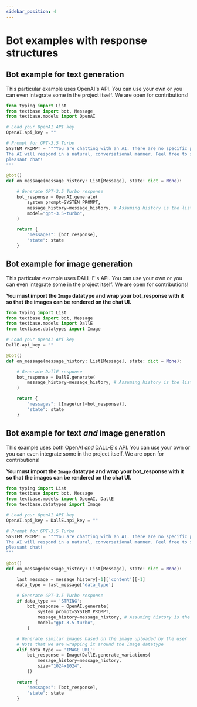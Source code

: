 ```yaml
---
sidebar_position: 4
---
```

# Bot examples with response structures
## Bot example for text generation
This particular example uses OpenAI's API. You can use your own or you can even integrate some in the project itself. We are open for contributions!
```py
from typing import List
from textbase import bot, Message
from textbase.models import OpenAI

# Load your OpenAI API key
OpenAI.api_key = ""

# Prompt for GPT-3.5 Turbo
SYSTEM_PROMPT = """You are chatting with an AI. There are no specific prefixes for responses, so you can ask or talk about anything you like.
The AI will respond in a natural, conversational manner. Feel free to start the conversation with any question or topic, and let's have a
pleasant chat!
"""

@bot()
def on_message(message_history: List[Message], state: dict = None):

    # Generate GPT-3.5 Turbo response
    bot_response = OpenAI.generate(
        system_prompt=SYSTEM_PROMPT,
        message_history=message_history, # Assuming history is the list of user messages
        model="gpt-3.5-turbo",
    )

    return {
        "messages": [bot_response],
        "state": state
    }
```

## Bot example for image generation
This particular example uses DALL-E's API. You can use your own or you can even integrate some in the project itself. We are open for contributions!

**You must import the `Image` datatype and wrap your bot_response with it so that the images can be rendered on the chat UI.**
```py
from typing import List
from textbase import bot, Message
from textbase.models import DallE
from textbase.datatypes import Image

# Load your OpenAI API key
DallE.api_key = ""

@bot()
def on_message(message_history: List[Message], state: dict = None):

    # Generate DallE response
    bot_response = DallE.generate(
        message_history=message_history, # Assuming history is the list of user messages
    )

    return {
        "messages": [Image(url=bot_response)],
        "state": state
    }
```

## Bot example for text _and_ image generation
This example uses both OpenAI _and_ DALL-E's API. You can use your own or you can even integrate some in the project itself. We are open for contributions!

**You must import the `Image` datatype and wrap your bot_response with it so that the images can be rendered on the chat UI.**
```py
from typing import List
from textbase import bot, Message
from textbase.models import OpenAI, DallE
from textbase.datatypes import Image

# Load your OpenAI API key
OpenAI.api_key = DallE.api_key = ""

# Prompt for GPT-3.5 Turbo
SYSTEM_PROMPT = """You are chatting with an AI. There are no specific prefixes for responses, so you can ask or talk about anything you like.
The AI will respond in a natural, conversational manner. Feel free to start the conversation with any question or topic, and let's have a
pleasant chat!
"""

@bot()
def on_message(message_history: List[Message], state: dict = None):

    last_message = message_history[-1]['content'][-1]
    data_type = last_message['data_type']

    # Generate GPT-3.5 Turbo response
    if data_type == 'STRING':
        bot_response = OpenAI.generate(
            system_prompt=SYSTEM_PROMPT,
            message_history=message_history, # Assuming history is the list of user messages
            model="gpt-3.5-turbo",
        )

    # Generate similar images based on the image uploaded by the user
    # Note that we are wrapping it around the Image datatype
    elif data_type == 'IMAGE_URL':
        bot_response = Image(DallE.generate_variations(
            message_history=message_history,
            size="1024x1024",
        ))

    return {
        "messages": [bot_response],
        "state": state
    }
```